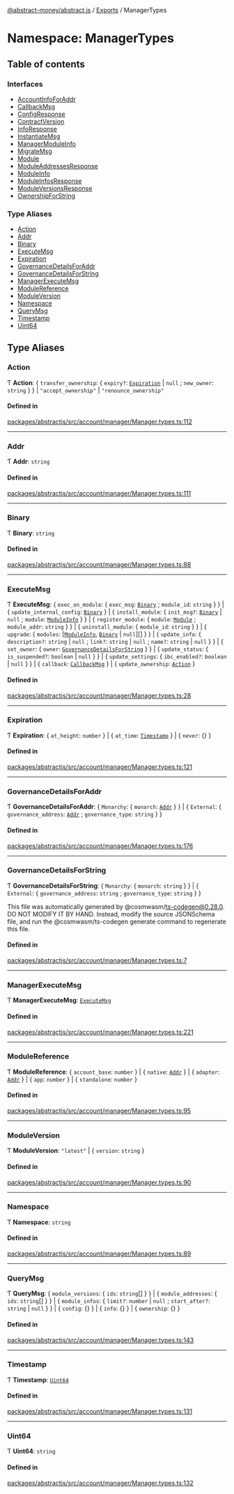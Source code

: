 [@abstract-money/abstract.js](../README.md) / [Exports](../modules.md) / ManagerTypes

# Namespace: ManagerTypes

## Table of contents

### Interfaces

- [AccountInfoForAddr](../interfaces/ManagerTypes.AccountInfoForAddr.md)
- [CallbackMsg](../interfaces/ManagerTypes.CallbackMsg.md)
- [ConfigResponse](../interfaces/ManagerTypes.ConfigResponse.md)
- [ContractVersion](../interfaces/ManagerTypes.ContractVersion.md)
- [InfoResponse](../interfaces/ManagerTypes.InfoResponse.md)
- [InstantiateMsg](../interfaces/ManagerTypes.InstantiateMsg.md)
- [ManagerModuleInfo](../interfaces/ManagerTypes.ManagerModuleInfo.md)
- [MigrateMsg](../interfaces/ManagerTypes.MigrateMsg.md)
- [Module](../interfaces/ManagerTypes.Module.md)
- [ModuleAddressesResponse](../interfaces/ManagerTypes.ModuleAddressesResponse.md)
- [ModuleInfo](../interfaces/ManagerTypes.ModuleInfo.md)
- [ModuleInfosResponse](../interfaces/ManagerTypes.ModuleInfosResponse.md)
- [ModuleVersionsResponse](../interfaces/ManagerTypes.ModuleVersionsResponse.md)
- [OwnershipForString](../interfaces/ManagerTypes.OwnershipForString.md)

### Type Aliases

- [Action](ManagerTypes.md#action)
- [Addr](ManagerTypes.md#addr)
- [Binary](ManagerTypes.md#binary)
- [ExecuteMsg](ManagerTypes.md#executemsg)
- [Expiration](ManagerTypes.md#expiration)
- [GovernanceDetailsForAddr](ManagerTypes.md#governancedetailsforaddr)
- [GovernanceDetailsForString](ManagerTypes.md#governancedetailsforstring)
- [ManagerExecuteMsg](ManagerTypes.md#managerexecutemsg)
- [ModuleReference](ManagerTypes.md#modulereference)
- [ModuleVersion](ManagerTypes.md#moduleversion)
- [Namespace](ManagerTypes.md#namespace)
- [QueryMsg](ManagerTypes.md#querymsg)
- [Timestamp](ManagerTypes.md#timestamp)
- [Uint64](ManagerTypes.md#uint64)

## Type Aliases

### Action

Ƭ **Action**: { `transfer_ownership`: { `expiry?`: [`Expiration`](ManagerTypes.md#expiration) \| ``null`` ; `new_owner`: `string`  }  } \| ``"accept_ownership"`` \| ``"renounce_ownership"``

#### Defined in

[packages/abstractjs/src/account/manager/Manager.types.ts:112](https://github.com/Abstract-OS/abstract.js/blob/c46b309/packages/abstractjs/src/account/manager/Manager.types.ts#L112)

___

### Addr

Ƭ **Addr**: `string`

#### Defined in

[packages/abstractjs/src/account/manager/Manager.types.ts:111](https://github.com/Abstract-OS/abstract.js/blob/c46b309/packages/abstractjs/src/account/manager/Manager.types.ts#L111)

___

### Binary

Ƭ **Binary**: `string`

#### Defined in

[packages/abstractjs/src/account/manager/Manager.types.ts:88](https://github.com/Abstract-OS/abstract.js/blob/c46b309/packages/abstractjs/src/account/manager/Manager.types.ts#L88)

___

### ExecuteMsg

Ƭ **ExecuteMsg**: { `exec_on_module`: { `exec_msg`: [`Binary`](ManagerTypes.md#binary) ; `module_id`: `string`  }  } \| { `update_internal_config`: [`Binary`](ManagerTypes.md#binary)  } \| { `install_module`: { `init_msg?`: [`Binary`](ManagerTypes.md#binary) \| ``null`` ; `module`: [`ModuleInfo`](../interfaces/ManagerTypes.ModuleInfo.md)  }  } \| { `register_module`: { `module`: [`Module`](../interfaces/ManagerTypes.Module.md) ; `module_addr`: `string`  }  } \| { `uninstall_module`: { `module_id`: `string`  }  } \| { `upgrade`: { `modules`: [[`ModuleInfo`](../interfaces/ManagerTypes.ModuleInfo.md), [`Binary`](ManagerTypes.md#binary) \| ``null``][]  }  } \| { `update_info`: { `description?`: `string` \| ``null`` ; `link?`: `string` \| ``null`` ; `name?`: `string` \| ``null``  }  } \| { `set_owner`: { `owner`: [`GovernanceDetailsForString`](ManagerTypes.md#governancedetailsforstring)  }  } \| { `update_status`: { `is_suspended?`: `boolean` \| ``null``  }  } \| { `update_settings`: { `ibc_enabled?`: `boolean` \| ``null``  }  } \| { `callback`: [`CallbackMsg`](../interfaces/ManagerTypes.CallbackMsg.md)  } \| { `update_ownership`: [`Action`](ManagerTypes.md#action)  }

#### Defined in

[packages/abstractjs/src/account/manager/Manager.types.ts:28](https://github.com/Abstract-OS/abstract.js/blob/c46b309/packages/abstractjs/src/account/manager/Manager.types.ts#L28)

___

### Expiration

Ƭ **Expiration**: { `at_height`: `number`  } \| { `at_time`: [`Timestamp`](ManagerTypes.md#timestamp)  } \| { `never`: {}  }

#### Defined in

[packages/abstractjs/src/account/manager/Manager.types.ts:121](https://github.com/Abstract-OS/abstract.js/blob/c46b309/packages/abstractjs/src/account/manager/Manager.types.ts#L121)

___

### GovernanceDetailsForAddr

Ƭ **GovernanceDetailsForAddr**: { `Monarchy`: { `monarch`: [`Addr`](ManagerTypes.md#addr)  }  } \| { `External`: { `governance_address`: [`Addr`](ManagerTypes.md#addr) ; `governance_type`: `string`  }  }

#### Defined in

[packages/abstractjs/src/account/manager/Manager.types.ts:176](https://github.com/Abstract-OS/abstract.js/blob/c46b309/packages/abstractjs/src/account/manager/Manager.types.ts#L176)

___

### GovernanceDetailsForString

Ƭ **GovernanceDetailsForString**: { `Monarchy`: { `monarch`: `string`  }  } \| { `External`: { `governance_address`: `string` ; `governance_type`: `string`  }  }

This file was automatically generated by @cosmwasm/ts-codegen@0.28.0.
DO NOT MODIFY IT BY HAND. Instead, modify the source JSONSchema file,
and run the @cosmwasm/ts-codegen generate command to regenerate this file.

#### Defined in

[packages/abstractjs/src/account/manager/Manager.types.ts:7](https://github.com/Abstract-OS/abstract.js/blob/c46b309/packages/abstractjs/src/account/manager/Manager.types.ts#L7)

___

### ManagerExecuteMsg

Ƭ **ManagerExecuteMsg**: [`ExecuteMsg`](ManagerTypes.md#executemsg)

#### Defined in

[packages/abstractjs/src/account/manager/Manager.types.ts:221](https://github.com/Abstract-OS/abstract.js/blob/c46b309/packages/abstractjs/src/account/manager/Manager.types.ts#L221)

___

### ModuleReference

Ƭ **ModuleReference**: { `account_base`: `number`  } \| { `native`: [`Addr`](ManagerTypes.md#addr)  } \| { `adapter`: [`Addr`](ManagerTypes.md#addr)  } \| { `app`: `number`  } \| { `standalone`: `number`  }

#### Defined in

[packages/abstractjs/src/account/manager/Manager.types.ts:95](https://github.com/Abstract-OS/abstract.js/blob/c46b309/packages/abstractjs/src/account/manager/Manager.types.ts#L95)

___

### ModuleVersion

Ƭ **ModuleVersion**: ``"latest"`` \| { `version`: `string`  }

#### Defined in

[packages/abstractjs/src/account/manager/Manager.types.ts:90](https://github.com/Abstract-OS/abstract.js/blob/c46b309/packages/abstractjs/src/account/manager/Manager.types.ts#L90)

___

### Namespace

Ƭ **Namespace**: `string`

#### Defined in

[packages/abstractjs/src/account/manager/Manager.types.ts:89](https://github.com/Abstract-OS/abstract.js/blob/c46b309/packages/abstractjs/src/account/manager/Manager.types.ts#L89)

___

### QueryMsg

Ƭ **QueryMsg**: { `module_versions`: { `ids`: `string`[]  }  } \| { `module_addresses`: { `ids`: `string`[]  }  } \| { `module_infos`: { `limit?`: `number` \| ``null`` ; `start_after?`: `string` \| ``null``  }  } \| { `config`: {}  } \| { `info`: {}  } \| { `ownership`: {}  }

#### Defined in

[packages/abstractjs/src/account/manager/Manager.types.ts:143](https://github.com/Abstract-OS/abstract.js/blob/c46b309/packages/abstractjs/src/account/manager/Manager.types.ts#L143)

___

### Timestamp

Ƭ **Timestamp**: [`Uint64`](ManagerTypes.md#uint64)

#### Defined in

[packages/abstractjs/src/account/manager/Manager.types.ts:131](https://github.com/Abstract-OS/abstract.js/blob/c46b309/packages/abstractjs/src/account/manager/Manager.types.ts#L131)

___

### Uint64

Ƭ **Uint64**: `string`

#### Defined in

[packages/abstractjs/src/account/manager/Manager.types.ts:132](https://github.com/Abstract-OS/abstract.js/blob/c46b309/packages/abstractjs/src/account/manager/Manager.types.ts#L132)

